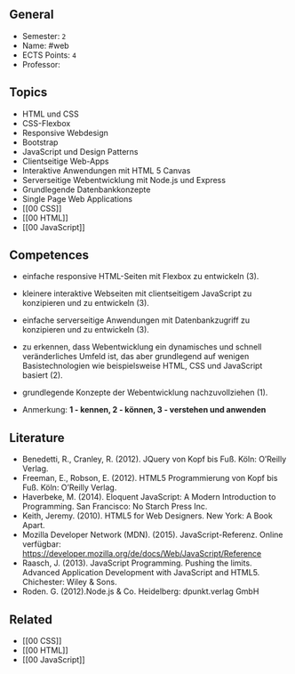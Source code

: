 ## General
- Semester: `2`
- Name: #web
- ECTS Points: `4`
- Professor: 

## Topics
- HTML und CSS
- CSS-Flexbox
- Responsive Webdesign
- Bootstrap
- JavaScript und Design Patterns
- Clientseitige Web-Apps
- Interaktive Anwendungen mit HTML 5 Canvas
- Serverseitige Webentwicklung mit Node.js und Express
- Grundlegende Datenbankkonzepte
- Single Page Web Applications
- [[00 CSS]]
- [[00 HTML]]
- [[00 JavaScript]]

## Competences
- einfache responsive HTML-Seiten mit Flexbox zu entwickeln (3).
- kleinere interaktive Webseiten mit clientseitigem JavaScript zu konzipieren und zu entwickeln (3).
- einfache serverseitige Anwendungen mit Datenbankzugriff zu konzipieren und zu entwickeln (3).
- zu erkennen, dass Webentwicklung ein dynamisches und schnell veränderliches Umfeld ist, das aber grundlegend auf wenigen Basistechnologien wie beispielsweise HTML, CSS  und JavaScript basiert (2).
- grundlegende Konzepte der Webentwicklung nachzuvollziehen (1).

- Anmerkung: **1 - kennen, 2 - können, 3 - verstehen und anwenden**
## Literature
- Benedetti, R., Cranley, R. (2012). JQuery von Kopf bis Fuß. Köln: O’Reilly Verlag.
- Freeman, E., Robson, E. (2012). HTML5 Programmierung von Kopf bis Fuß. Köln: O’Reilly Verlag.
- Haverbeke, M. (2014). Eloquent JavaScript: A Modern Introduction to Programming. San Francisco: No Starch Press Inc.
- Keith, Jeremy. (2010). HTML5 for Web Designers. New York: A Book Apart.
- Mozilla Developer Network (MDN). (2015). JavaScript-Referenz. Online verfügbar: https://developer.mozilla.org/de/docs/Web/JavaScript/Reference
- Raasch, J. (2013). JavaScript Programming. Pushing the limits. Advanced Application Development with JavaScript and HTML5. Chichester: Wiley & Sons.
- Roden. G. (2012).Node.js & Co. Heidelberg: dpunkt.verlag GmbH

## Related
- [[00 CSS]]
- [[00 HTML]]
- [[00 JavaScript]]